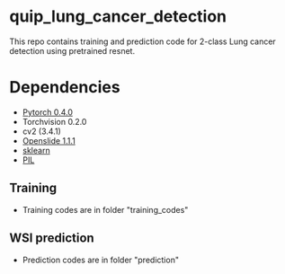 # quip_lung_cancer_detectionThis repo contains training and prediction code for 2-class Lung cancer detection using pretrained resnet.# Dependencies - [Pytorch 0.4.0](http://pytorch.org/) - Torchvision 0.2.0 - cv2 (3.4.1) - [Openslide 1.1.1](https://openslide.org/api/python/) - [sklearn](https://scikit-learn.org/stable/) - [PIL](https://pillow.readthedocs.io/en/3.1.x/reference/Image.html)## Training- Training codes are in folder "training_codes"## WSI prediction- Prediction codes are in folder "prediction"